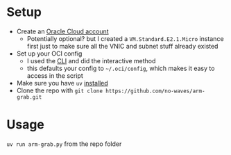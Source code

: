 # Setup
* Create an [Oracle Cloud account](https://www.oracle.com/cloud/)
  * Potentially optional? but I created a `VM.Standard.E2.1.Micro` instance first just to make sure all the VNIC and subnet stuff already existed
* Set up your OCI config
  * I used the [CLI](https://docs.oracle.com/en-us/iaas/Content/API/SDKDocs/cliinstall.htm) and did the interactive method
  * this defaults your config to `~/.oci/config`, which makes it easy to access in the script
* Make sure you have `uv` [installed](https://docs.astral.sh/uv/getting-started/installation/)
* Clone the repo with `git clone https://github.com/no-waves/arm-grab.git`

# Usage
`uv run arm-grab.py` from the repo folder

